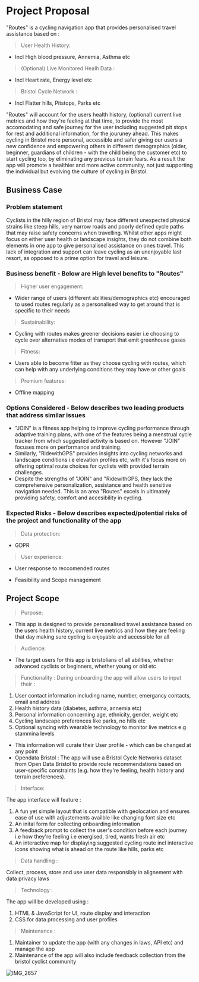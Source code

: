 # Project Proposal
"Routes" is a cycling navigation app that provides personalised travel assistance based on :

> User Health History:

- Incl High blood pressure, Annemia, Asthma etc

> (Optional) Live Monitored Healh Data :

- Incl Heart rate, Energy level etc

> Bristol Cycle Network :

- Incl Flatter hills, Pitstops, Parks etc

"Routes" will account for the users health history, (optional) current live metrics and how they're feeling at that time, to provide the most accomodating and safe journey for the user including suggested pit stops for rest and additional information, for the jouruney ahead. This makes cycling in Bristol more personal, accessible and safer giving our users a new confidence and empowering others in different demographics (older, beginner, guardians of children - with the child being the customer etc) to start cycling too, by eliminating any previous terrain fears. As a result the app will promote a healthier and more active community, not just supporting the individual but evolving the culture of cycling in Bristol.

## Business Case

### Problem statement
Cyclists in the hilly region of Bristol may face different unexpected physical strains like steep hills, very narrow roads and poorly defined cycle paths that may raise safety concerns when travelling. Whilst other apps might focus on either user health or landscape insights, they do not combine both elements in one app to give personalised assistance on ones travel. This lack of integration and support can leave cycling as an unenjoyable last resort, as opposed to a prime option for travel and leisure.

### Business benefit - Below are High level benefits to "Routes"
>Higher user engagement:

- Wider range of users (different abilities/demographics etc) encouraged to used routes regularly as a personalised way to get around that is specific to their needs

>Sustainability:

- Cycling with routes makes greener decisions easier i.e choosing to cycle over  alternative modes of transport that emit greenhouse gases

>Fitness:

- Users able to become fitter as they choose cycling with routes, which can help with any underlying conditions they may have or other goals 

>Premium features:

- Offline mapping 

### Options Considered - Below describes two leading products that address similar issues
- "JOIN" is a fitness app helping to improve cycling performance through adaptive training plans, with one of the features being a menstrual cycle tracker from which suggested activity is based on. However "JOIN" focuses more on performance and training.
- Similarly, "RidewithGPS" provides insights into cycling networks and landscape conditions i.e elevation profiles etc, with it's focus more on offering optimal route choices for cyclists with provided terrain challenges.
- Despite the strengths of "JOIN" and "RidewithGPS, they lack the comprehensive personalization, assistance and health sensitive navigation needed. This is an area "Routes" excels in ultimately providing safety, comfort and accesibility in cycling. 

### Expected Risks - Below describes expected/potential risks of the project and functionality of the app
> Data protection:

- GDPR

> User experience:

- User response to reccomended routes

- Feasibility and Scope management  

## Project Scope
>Purpose:
- This app is designed to provide personalised travel assistance based on the users health history, current live metrics and how they are feeling that day making sure cycling is enjoyable and accessible for all

>Audience:
- The target users for this app is bristolians of all abilities, whether advanced cyclists or beginners, whether young or old etc

>Functionality :
During onboarding the app will allow users to input their :
1. User contact information including name, number, emergancy contacts, email and address 
2. Health history data (diabetes, asthma, annemia etc)
3. Personal information concerning age, ethnicity, gender, weight etc
4. Cycling landscape preferences like parks, no hills etc
5. Optional syncing with wearable technology to monitor live metrics e.g stammina levels
 - This information will curate their User profile - which can be changed at any point
 - Opendata Bristol : The app will use a Bristol Cycle Networks dataset from Open Data Bristol to provide route recommendations based on user-specific constraints (e.g. how they're feeling, health history and terrain preferences).

>Interface: 

The app interface will feature :
1. A fun yet simple layout that is compatible with geolocation and ensures ease of use with adjustements availble like changing font size etc
2. An inital form for collecting onboarding information
3. A feedback prompt to collect the user's condition before each journey i.e how they're feeling i.e energised, tired, wants fresh air etc
4. An interactive map for displaying suggested cycling route incl interactive icons showing what is ahead on the route like hills, parks etc 

>Data handling :

Collect, process, store and use user data responsibly in alignement with data privacy laws

>Technology :

The app will be developed using :
1. HTML & JavaScript for UI, route display and interaction
2. CSS for data processing and user profiles

>Maintenance : 

1. Maintainer to update the app (with any changes in laws, API etc) and manage the app 
2. Maintenance of the app will also include feedback collection from the bristol cyclist community 

![IMG_2657](https://github.com/user-attachments/assets/61baa274-bb49-4d8f-a6c5-cd430583819e)





